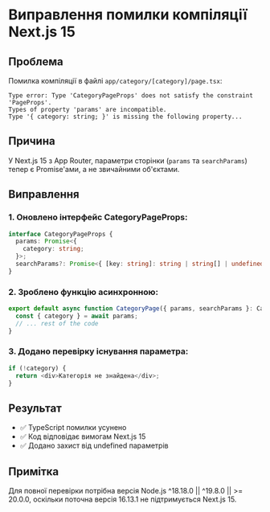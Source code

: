 # Виправлення помилки компіляції Next.js 15

## Проблема
Помилка компіляції в файлі `app/category/[category]/page.tsx`:
```
Type error: Type 'CategoryPageProps' does not satisfy the constraint 'PageProps'.
Types of property 'params' are incompatible.
Type '{ category: string; }' is missing the following property...
```

## Причина
У Next.js 15 з App Router, параметри сторінки (`params` та `searchParams`) тепер є Promise'ами, а не звичайними об'єктами.

## Виправлення

### 1. Оновлено інтерфейс CategoryPageProps:
```typescript
interface CategoryPageProps {
  params: Promise<{
    category: string;
  }>;
  searchParams?: Promise<{ [key: string]: string | string[] | undefined }>;
}
```

### 2. Зроблено функцію асинхронною:
```typescript
export default async function CategoryPage({ params, searchParams }: CategoryPageProps) {
  const { category } = await params;
  // ... rest of the code
}
```

### 3. Додано перевірку існування параметра:
```typescript
if (!category) {
  return <div>Категорія не знайдена</div>;
}
```

## Результат
- ✅ TypeScript помилки усунено
- ✅ Код відповідає вимогам Next.js 15
- ✅ Додано захист від undefined параметрів

## Примітка
Для повної перевірки потрібна версія Node.js ^18.18.0 || ^19.8.0 || >= 20.0.0, оскільки поточна версія 16.13.1 не підтримується Next.js 15.
